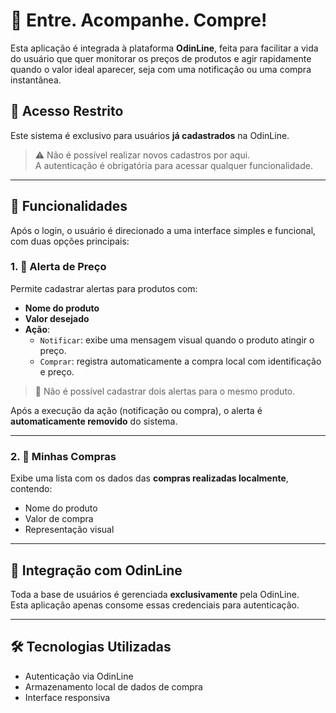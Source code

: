 # 🛒 Entre. Acompanhe. Compre!

Esta aplicação é integrada à plataforma **OdinLine**, feita para facilitar a vida do usuário que quer monitorar os preços de produtos e agir rapidamente quando o valor ideal aparecer, seja com uma notificação ou uma compra instantânea.

## 🔐 Acesso Restrito

Este sistema é exclusivo para usuários **já cadastrados** na OdinLine.  
> ⚠️ Não é possível realizar novos cadastros por aqui.  
A autenticação é obrigatória para acessar qualquer funcionalidade.

---

## 🚀 Funcionalidades

Após o login, o usuário é direcionado a uma interface simples e funcional, com duas opções principais:

### 1. 📢 Alerta de Preço

Permite cadastrar alertas para produtos com:

- **Nome do produto**
- **Valor desejado**
- **Ação**:
  - `Notificar`: exibe uma mensagem visual quando o produto atingir o preço.
  - `Comprar`: registra automaticamente a compra local com identificação e preço.

> 🛑 Não é possível cadastrar dois alertas para o mesmo produto.

Após a execução da ação (notificação ou compra), o alerta é **automaticamente removido** do sistema.

---

### 2. 🧾 Minhas Compras

Exibe uma lista com os dados das **compras realizadas localmente**, contendo:

- Nome do produto
- Valor de compra
- Representação visual

---

## 🧩 Integração com OdinLine

Toda a base de usuários é gerenciada **exclusivamente** pela OdinLine.  
Esta aplicação apenas consome essas credenciais para autenticação.

---

## 🛠️ Tecnologias Utilizadas

- Autenticação via OdinLine
- Armazenamento local de dados de compra
- Interface responsiva
